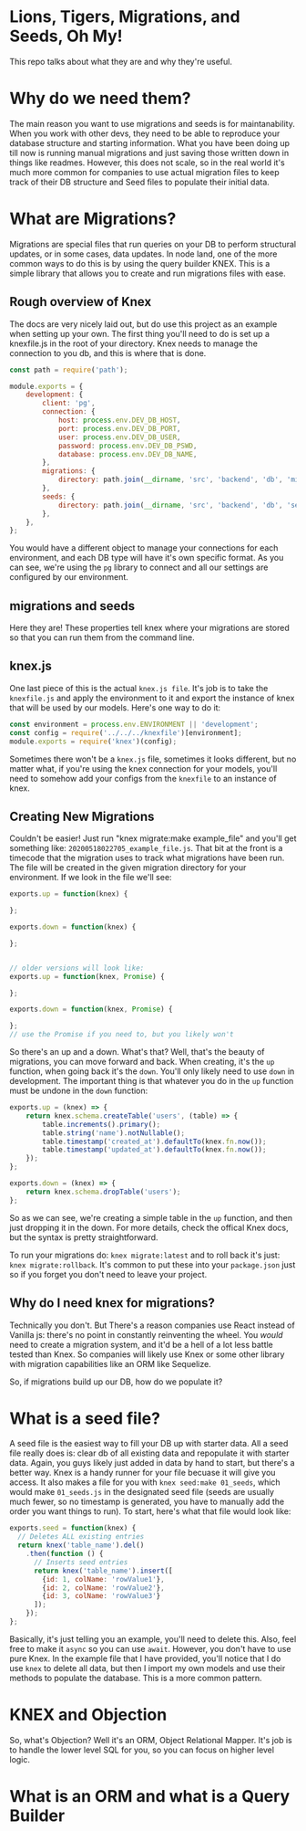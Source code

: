 # Lions, Tigers, Migrations, and Seeds, Oh My!
This repo talks about what they are and why they're useful.

# Why do we need them?
The main reason you want to use migrations and seeds is for maintanability. When you work with other devs, they need to be able to reproduce your database structure and starting information. What you have been doing up till now is running manual migrations and just saving those written down in things like readmes. However, this does not scale, so in the real world it's much more common for companies to use actual migration files to keep track of their DB structure and Seed files to populate their initial data.


# What are Migrations?
Migrations are special files that run queries on your DB to perform structural updates, or in some cases, data updates. In node land, one of the more common ways to do this is by using the query builder KNEX. This is a simple library that allows you to create and run migrations files with ease.

## Rough overview of Knex
The docs are very nicely laid out, but do use this project as an example when setting up your own. The first thing you'll need to do is set up a knexfile.js in the root of your directory. Knex needs to manage the connection to you db, and this is where that is done.

```js
const path = require('path');

module.exports = {
    development: {
        client: 'pg',
        connection: {
            host: process.env.DEV_DB_HOST,
            port: process.env.DEV_DB_PORT,
            user: process.env.DEV_DB_USER,
            password: process.env.DEV_DB_PSWD,
            database: process.env.DEV_DB_NAME,
        },
        migrations: {
            directory: path.join(__dirname, 'src', 'backend', 'db', 'migrations'),
        },
        seeds: {
            directory: path.join(__dirname, 'src', 'backend', 'db', 'seeds'),
        },
    },
};
```
You would have a different object to manage your connections for each environment, and each DB type will have it's own specific format. As you can see, we're using the `pg` library to connect and all our settings are configured by our environment.

## migrations and seeds
Here they are! These properties tell knex where your migrations are stored so that you can run them from the command line.

## knex.js
One last piece of this is the actual `knex.js file`. It's job is to take the `knexfile.js` and apply the environment to it and export the instance of knex that will be used by our models. Here's one way to do it:

```js
const environment = process.env.ENVIRONMENT || 'development';
const config = require('../../../knexfile')[environment];
module.exports = require('knex')(config);
```

Sometimes there won't be a `knex.js` file, sometimes it looks different, but no matter what, if you're using the knex connection for your models, you'll need to somehow add your configs from the `knexfile` to an instance of knex.

## Creating New Migrations
Couldn't be easier! Just run "knex migrate:make example_file" and you'll get something like: `20200518022705_example_file.js`. That bit at the front is a timecode that the migration uses to track what migrations have been run. The file will be created in the given migration directory for your environment. If we look in the file we'll see:

```js
exports.up = function(knex) {

};

exports.down = function(knex) {

};


// older versions will look like:
exports.up = function(knex, Promise) {

};

exports.down = function(knex, Promise) {

};
// use the Promise if you need to, but you likely won't
```
So there's an up and a down. What's that? Well, that's the beauty of migrations, you can move forward and back. When creating, it's the `up` function, when going back it's the `down`. You'll only likely need to use `down` in development. The important thing is that whatever you do in the `up` function must be undone in the `down` function:

```js
exports.up = (knex) => {
    return knex.schema.createTable('users', (table) => {
        table.increments().primary();
        table.string('name').notNullable();
        table.timestamp('created_at').defaultTo(knex.fn.now());
        table.timestamp('updated_at').defaultTo(knex.fn.now());
    });
};

exports.down = (knex) => {
    return knex.schema.dropTable('users');
};
```
So as we can see, we're creating a simple table in the `up` function, and then just dropping it in the down. For more details, check the offical Knex docs, but the syntax is pretty straightforward.

To run your migrations do: `knex migrate:latest` and to roll back it's just: `knex migrate:rollback`. It's common to put these into your `package.json` just so if you forget you don't need to leave your project.

## Why do I need knex for migrations?
Technically you don't. But There's a reason companies use React instead of Vanilla js: there's no point in constantly reinventing the wheel. You *would* need to create a migration system, and it'd be a hell of a lot less battle tested than Knex. So companies will likely use Knex or some other library with migration capabilities like an ORM like Sequelize.

So, if migrations build up our DB, how do we populate it?

# What is a seed file?
A seed file is the easiest way to fill your DB up with starter data. All a seed file really does is: clear db of all existing data and repopulate it with starter data. Again, you guys likely just added in data by hand to start, but there's a better way. Knex is a handy runner for your file becuase it will give you access. It also makes a file for you with `knex seed:make 01_seeds`, which would make `01_seeds.js` in the designated seed file (seeds are usually much fewer, so no timestamp is generated, you have to manually add the order you want things to run). To start, here's what that file would look like:

```js
exports.seed = function(knex) {
  // Deletes ALL existing entries
  return knex('table_name').del()
    .then(function () {
      // Inserts seed entries
      return knex('table_name').insert([
        {id: 1, colName: 'rowValue1'},
        {id: 2, colName: 'rowValue2'},
        {id: 3, colName: 'rowValue3'}
      ]);
    });
};
```
Basically, it's just telling you an example, you'll need to delete this. Also, feel free to make it `async` so you can use `await`. However, you don't have to use pure Knex. In the example file that I have provided, you'll notice that I do use `knex` to delete all data, but then I import my own models and use their methods to populate the database. This is a more common pattern.

# KNEX and Objection
So, what's Objection? Well it's an ORM, Object Relational Mapper. It's job is to handle the lower level SQL for you, so you can focus on higher level logic.

# What is an ORM and what is a Query Builder
